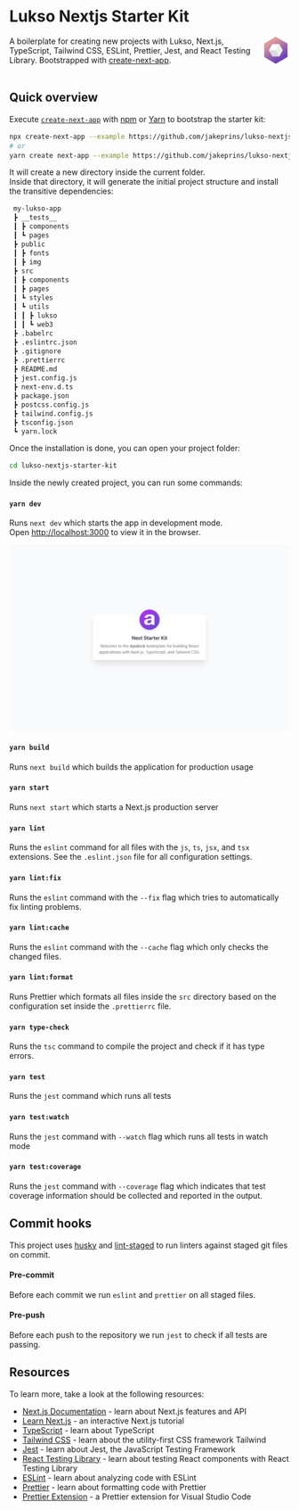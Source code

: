 # Lukso Nextjs Starter Kit

<img alt="Logo" align="right" src="./public/img/logo.png" width="10%" />

A boilerplate for creating new projects with Lukso, Next.js, TypeScript, Tailwind CSS, ESLint, Prettier, Jest, and React Testing Library. Bootstrapped with [create-next-app](https://nextjs.org/docs/api-reference/create-next-app).
<br>
<br>

## Quick overview

Execute [`create-next-app`](https://github.com/vercel/next.js/tree/canary/packages/create-next-app) with [npm](https://docs.npmjs.com/cli/init) or [Yarn](https://yarnpkg.com/lang/en/docs/cli/create/) to bootstrap the starter kit:

```bash
npx create-next-app --example https://github.com/jakeprins/lukso-nextjs-starter-kit
# or
yarn create next-app --example https://github.com/jakeprins/lukso-nextjs-starter-kit
```

It will create a new directory inside the current folder.<br>
Inside that directory, it will generate the initial project structure and install the transitive dependencies:

```
 my-lukso-app
 ┣ __tests__
 ┃ ┣ components
 ┃ ┗ pages
 ┣ public
 ┃ ┣ fonts
 ┃ ┣ img
 ┣ src
 ┃ ┣ components
 ┃ ┣ pages
 ┃ ┗ styles
 ┃ ┗ utils
 ┃ ┃ ┣ lukso
 ┃ ┃ ┗ web3
 ┣ .babelrc
 ┣ .eslintrc.json
 ┣ .gitignore
 ┣ .prettierrc
 ┣ README.md
 ┣ jest.config.js
 ┣ next-env.d.ts
 ┣ package.json
 ┣ postcss.config.js
 ┣ tailwind.config.js
 ┣ tsconfig.json
 ┗ yarn.lock
```

Once the installation is done, you can open your project folder:

```sh
cd lukso-nextjs-starter-kit
```

Inside the newly created project, you can run some commands:

#### `yarn dev`

Runs `next dev` which starts the app in development mode.<br>
Open [http://localhost:3000](http://localhost:3000) to view it in the browser.

<img alt="Screenshot" src="./public/img/screenshot.jpg" />

#### `yarn build`

Runs `next build` which builds the application for production usage

#### `yarn start`

Runs `next start` which starts a Next.js production server

#### `yarn lint`

Runs the `eslint` command for all files with the `js`, `ts`, `jsx`, and `tsx` extensions. See the `.eslint.json` file for all configuration settings.

#### `yarn lint:fix`

Runs the `eslint` command with the `--fix` flag which tries to automatically fix linting problems.

#### `yarn lint:cache`

Runs the `eslint` command with the `--cache` flag which only checks the changed files.

#### `yarn lint:format`

Runs Prettier which formats all files inside the `src` directory based on the configuration set inside the `.prettierrc` file.

#### `yarn type-check`

Runs the `tsc` command to compile the project and check if it has type errors.

#### `yarn test`

Runs the `jest` command which runs all tests

#### `yarn test:watch`

Runs the `jest` command with `--watch` flag which runs all tests in watch mode

#### `yarn test:coverage`

Runs the `jest` command with `--coverage` flag which indicates that test coverage information should be collected and reported in the output.

## Commit hooks

This project uses [husky](https://github.com/typicode/husky) and [lint-staged](https://github.com/okonet/lint-staged) to run linters against staged git files on commit.

#### Pre-commit

Before each commit we run `eslint` and `prettier` on all staged files.

#### Pre-push

Before each push to the repository we run `jest` to check if all tests are passing.

## Resources

To learn more, take a look at the following resources:

- [Next.js Documentation](https://nextjs.org/docs) - learn about Next.js features and API
- [Learn Next.js](https://nextjs.org/learn) - an interactive Next.js tutorial
- [TypeScript](https://www.typescriptlang.org/) - learn about TypeScript
- [Tailwind CSS](https://tailwindcss.com/) - learn about the utility-first CSS framework Tailwind
- [Jest](https://jestjs.io/) - learn about Jest, the JavaScript Testing Framework
- [React Testing Library](https://testing-library.com/docs/react-testing-library/intro/) - learn about testing React components with React Testing Library
- [ESLint](https://eslint.org/) - learn about analyzing code with ESLint
- [Prettier](https://eslint.org/) - learn about formatting code with Prettier
- [Prettier Extension](https://marketplace.visualstudio.com/items?itemName=esbenp.prettier-vscode) - a Prettier extension for Visual Studio Code
